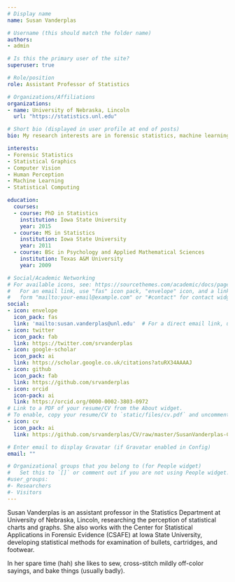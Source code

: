 ```yaml
---
# Display name
name: Susan Vanderplas

# Username (this should match the folder name)
authors:
- admin

# Is this the primary user of the site?
superuser: true

# Role/position
role: Assistant Professor of Statistics

# Organizations/Affiliations
organizations:
- name: University of Nebraska, Lincoln
  url: "https://statistics.unl.edu"

# Short bio (displayed in user profile at end of posts)
bio: My research interests are in forensic statistics, machine learning, computer vision, statistical graphics, visualization, and human perception. 

interests:
- Forensic Statistics
- Statistical Graphics
- Computer Vision
- Human Perception
- Machine Learning
- Statistical Computing

education:
  courses:
  - course: PhD in Statistics
    institution: Iowa State University
    year: 2015
  - course: MS in Statistics
    institution: Iowa State University
    year: 2011
  - course: BSc in Psychology and Applied Mathematical Sciences
    institution: Texas A&M University
    year: 2009

# Social/Academic Networking
# For available icons, see: https://sourcethemes.com/academic/docs/page-builder/#icons
#   For an email link, use "fas" icon pack, "envelope" icon, and a link in the
#   form "mailto:your-email@example.com" or "#contact" for contact widget.
social:
- icon: envelope
  icon_pack: fas
  link: 'mailto:susan.vanderplas@unl.edu'  # For a direct email link, use "mailto:test@example.org".
- icon: twitter
  icon_pack: fab
  link: https://twitter.com/srvanderplas
- icon: google-scholar
  icon_pack: ai
  link: https://scholar.google.co.uk/citations?atuRX34AAAAJ
- icon: github
  icon_pack: fab
  link: https://github.com/srvanderplas
- icon: orcid
  icon-pack: ai
  link: https://orcid.org/0000-0002-3803-0972
# Link to a PDF of your resume/CV from the About widget.
# To enable, copy your resume/CV to `static/files/cv.pdf` and uncomment the lines below.
- icon: cv
  icon_pack: ai
  link: https://github.com/srvanderplas/CV/raw/master/SusanVanderplas-CV.pdf

# Enter email to display Gravatar (if Gravatar enabled in Config)
email: ""

# Organizational groups that you belong to (for People widget)
#   Set this to `[]` or comment out if you are not using People widget.
#user_groups:
#- Researchers
#- Visitors
---
```


Susan Vanderplas is an assistant professor in the Statistics Department at University of Nebraska, Lincoln, researching the perception of statistical charts and graphs. She also works with the Center for Statistical Applications in Forensic Evidence (CSAFE) at Iowa State University, developing statistical methods for examination of bullets, cartridges, and footwear. 

In her spare time (hah) she likes to sew, cross-stitch mildly off-color sayings, and bake things (usually badly). 

